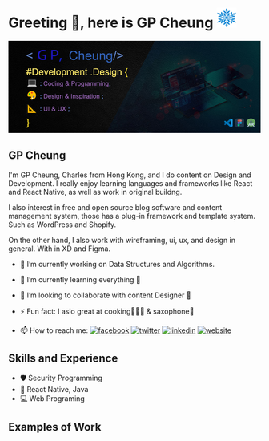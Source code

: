 # Greeting 👋, here is GP Cheung <a href='https://archiveprogram.github.com/'><img src='https://raw.githubusercontent.com/acervenky/animated-github-badges/master/assets/acbadge.gif' width='40' height='40'></a> 

![img](https://github.com/gapou/gapou/blob/master/Github1.jpg)

## GP Cheung
I'm GP Cheung, Charles from Hong Kong, and I do content on Design and Development. I really enjoy learning languages and frameworks like React and React Native, as well as work in original buildng. 

I also interest in free and open source blog software and content management system, those has a plug-in framework and template system. Such as WordPress and Shopify.
 
On the other hand, I also work with wireframing, ui, ux, and design in general. With in XD and Figma.

- 🔭 I’m currently working on Data Structures and Algorithms.
- 🌱 I’m currently learning everything 🧐
- 👯 I’m looking to collaborate with content Designer 🎨 
- ⚡ Fun fact: I aslo great at cooking👨🏼‍🍳 & saxophone🎷

- 📫 How to reach me: [<img src='https://cdn.jsdelivr.net/npm/simple-icons@3.0.1/icons/facebook.svg' alt='facebook' height='40'>](https://www.facebook.com/user)  [<img src='https://cdn.jsdelivr.net/npm/simple-icons@3.0.1/icons/twitter.svg' alt='twitter' height='40'>](https://twitter.com/user)  [<img src='https://cdn.jsdelivr.net/npm/simple-icons@3.0.1/icons/linkedin.svg' alt='linkedin' height='40'>](https://www.linkedin.com/in/user/)  [<img src='https://cdn.jsdelivr.net/npm/simple-icons@3.0.1/icons/icloud.svg' alt='website' height='40'>](https://gapou.netlify.app/)  

## Skills and Experience
* 🛡️ Security Programming
* 📱 React Native, Java
* 💻 Web Programing

## Examples of Work
